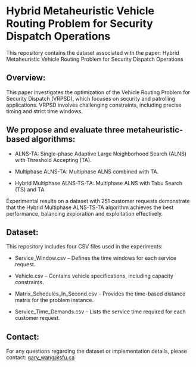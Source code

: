 # Hybrid Metaheuristic Vehicle Routing Problem for Security Dispatch Operations
This repository contains the dataset associated with the paper: Hybrid Metaheuristic Vehicle Routing Problem for Security Dispatch Operations


## Overview: 
This paper investigates the optimization of the Vehicle Routing Problem for Security Dispatch (VRPSD), which focuses on security and patrolling applications. VRPSD involves challenging constraints, including precise timing and strict time windows.


## We propose and evaluate three metaheuristic-based algorithms:


- ALNS-TA: Single-phase Adaptive Large Neighborhood Search (ALNS) with Threshold Accepting (TA).

- Multiphase ALNS-TA: Multiphase ALNS combined with TA.

- Hybrid Multiphase ALNS-TS-TA: Multiphase ALNS with Tabu Search (TS) and TA.


Experimental results on a dataset with 251 customer requests demonstrate that the Hybrid Multiphase ALNS-TS-TA algorithm achieves the best performance, balancing exploration and exploitation effectively.


## Dataset: 
This repository includes four CSV files used in the experiments:

- Service_Window.csv – Defines the time windows for each service request.

- Vehicle.csv – Contains vehicle specifications, including capacity constraints.

- Matrix_Schedules_In_Second.csv – Provides the time-based distance matrix for the problem instance.

- Service_Time_Demands.csv – Lists the service time required for each customer request.

## Contact: 
For any questions regarding the dataset or implementation details, please contact: gary_wang@sfu.ca 

